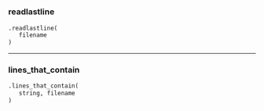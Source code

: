 #


### readlastline
```python
.readlastline(
   filename
)
```


----


### lines_that_contain
```python
.lines_that_contain(
   string, filename
)
```

